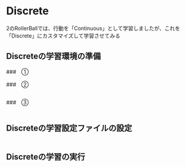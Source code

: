 # Discrete

2のRollerBallでは、行動を「Continuous」として学習しましたが、これを「Discrete」にカスタマイズして学習させてみる


## Discreteの学習環境の準備


###　①



###　②
```cs

```


###　③
```cs

```


## Discreteの学習設定ファイルの設定

```yaml

```


## Discreteの学習の実行






